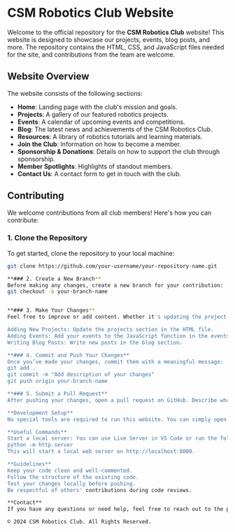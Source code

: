 # CSM Robotics Club Website

Welcome to the official repository for the **CSM Robotics Club** website! This website is designed to showcase our projects, events, blog posts, and more. The repository contains the HTML, CSS, and JavaScript files needed for the site, and contributions from the team are welcome.

## Website Overview

The website consists of the following sections:
- **Home**: Landing page with the club's mission and goals.
- **Projects**: A gallery of our featured robotics projects.
- **Events**: A calendar of upcoming events and competitions.
- **Blog**: The latest news and achievements of the CSM Robotics Club.
- **Resources**: A library of robotics tutorials and learning materials.
- **Join the Club**: Information on how to become a member.
- **Sponsorship & Donations**: Details on how to support the club through sponsorship.
- **Member Spotlights**: Highlights of standout members.
- **Contact Us**: A contact form to get in touch with the club.

## Contributing

We welcome contributions from all club members! Here's how you can contribute:

### 1. Clone the Repository
To get started, clone the repository to your local machine:
```bash
git clone https://github.com/your-username/your-repository-name.git

**### 2. Create a New Branch**
Before making any changes, create a new branch for your contribution:
git checkout -b your-branch-name


**### 3. Make Your Changes**
Feel free to improve or add content. Whether it's updating the project showcase, adding new events to the calendar, or writing blog posts—your contributions are valuable!

Adding New Projects: Update the projects section in the HTML file.
Adding Events: Add your events to the JavaScript function in the events section.
Writing Blog Posts: Write new posts in the blog section.

**### 4. Commit and Push Your Changes**
Once you’ve made your changes, commit them with a meaningful message:
git add .
git commit -m "Add description of your changes"
git push origin your-branch-name

**### 5. Submit a Pull Request**
After pushing your changes, open a pull request on GitHub. Describe what you’ve done, and your changes will be reviewed.

**Development Setup**
No special tools are required to run this website. You can simply open the index.html file in any web browser to see your changes live.

**Useful Commands**
Start a local server: You can use Live Server in VS Code or run the following if you have Python installed:
python -m http.server
This will start a local web server on http://localhost:8000.

**Guidelines**
Keep your code clean and well-commented.
Follow the structure of the existing code.
Test your changes locally before pushing.
Be respectful of others' contributions during code reviews.

**Contact**
If you have any questions or need help, feel free to reach out to the project maintainers or open an issue in the repository.

© 2024 CSM Robotics Club. All Rights Reserved.





